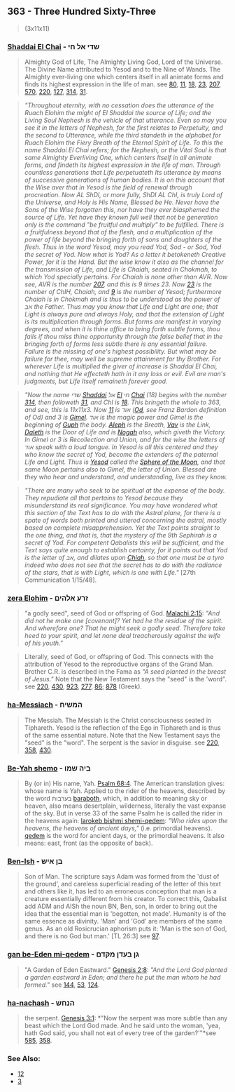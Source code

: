 ## 363 - Three Hundred Sixty-Three
> (3x11x11)

### [Shaddai El Chai](/keys/ShDI.AL.ChI) - שדי אל חי
> Almighty God of Life, The Almighty Living God, Lord of the Universe. The Divine Name attributed to Yesod and to the Nine of Wands. The Almighty ever-living one which centers itself in all animate forms and finds its highest expression in the life of man. see [80](80), [11](11), [18](18), [23](23), [207](207), [570](570), [220](220), [127](127), [314](314), [31](31).

> *"Throughout eternity, with no cessation does the utterance of the Ruach Elohim the might of El Shaddai the source of Life; and the Living Soul Nephesh is the vehicle of that utterance. Even so may you see it in the letters of Nephesh, for the first relates to Perpetuity, and the second to Utterance, while the third standeth in the alphabet for Ruach Elohim the Fiery Breath of the Eternal Spirit of Life. To this the name Shaddai El Chai refers; for the Nephesh, or the Vital Soul is that same Almighty Everliving One, which centers Itself in all animate forms, and findeth its highest expression in the life of man. Through countless generations that Life perpetuateth Its utterance by means of successive generations of human bodies. It is on this account that the Wise aver that in Yesod is the field of renewal through procreation. Now AL ShDI, or more fully, ShDI AL ChI, is truly Lord of the Universe, and Holy is His Name, Blessed be He. Never have the Sons of the Wise forgotten this, nor have they ever blasphemed the source of Life. Yet have they known full well that not be generation only is the command "be fruitful and multiply" to be fulfilled. There is a fruitfulness beyond that of the flesh, and a multiplication of the power of life beyond the bringing forth of sons and daughters of the flesh. Thus in the word Yesod, may you read Yod, Sod - or Sod, Yod the secret of Yod. Now what is Yod? As a letter it betokeneth Creative Power, for it is the Hand. But the wise know it also as the channel for the transmission of Life, and Life is Chaiah, seated in Chokmah, to which Yod specially pertains. For Chaiah is none other than AVR. Now see, AVR is the number [207](207), and this is 9 times 23. Now [23](23) is the number of ChIH, Chaiah, and [9](9) is the number of Yesod; furthermore Chaiah is in Chokmah and is thus to be understood as the power of אב the Father. Thus may you know that Life and Light are one; that Light is always pure and always Holy, and that the extension of Light is its multiplication through forms. But forms are manifest in varying degrees, and when it is thine office to bring forth subtle forms, thou fails if thou miss thine opportunity through the false belief that in the bringing forth of forms less subtle there is any essential failure. Failure is the missing of one's highest possibility. But what may be failure for thee, may well be supreme attainment for thy Brother. For wherever Life is multiplied the giver of increase is Shaddai El Chai, and nothing that He effecteth hath in it any loss or evil. Evil are man's judgments, but Life Itself remaineth forever good.*

> *"Now the name שדי [Shaddai](/keys/ShDI) אל [El](/keys/AL) חי [Chai](/keys/ChI) (18) begins with the number [314](314), then followeth [31](31), and ChI is [18](18). This bringeth the whole to 363, and see, this is 11x11x3. Now [11](11) is אוד ([Od](/keys/AVD), see Franz Bardon definition of Od) and 3 is [Gimel](/keys/G). אוד is the magic power and Gimel is the beginning of [Guph](/keys/GVP) the body. [Aleph](/keys/A) is the Breath, [Vav](/keys/V) is the Link, [Daleth](/keys/D) is the Door of Life and is [Nogah](/keys/NVGH) also, which giveth the Victory. In Gimel or 3 is Recollection and Union, and for the wise the letters of אוד speak with a loud tongue. In Yesod is all this centered and they who know the secret of Yod, become the extenders of the paternal Life and Light. Thus is [Yesod](/keys/ISVD) called the [Sphere of the Moon](9), and that same Moon pertains also to Gimel, the letter of Union. Blessed are they who hear and understand, and understanding, live as they know.*

> *"There are many who seek to be spiritual at the expense of the body. They repudiate all that pertains to Yesod because they misunderstand its real significance. You may have wondered what this section of the Text has to do with the Astral plane, for there is a spate of words both printed and uttered concerning the astral, mostly based on complete misapprehension. Yet the Text points straight to the one thing, and that is, that the mystery of the 9th Sephirah is a secret of Yod. For competent Qabalists this will be sufficient, and the Text says quite enough to establish certainty, for it points out that Yod is the letter of אב, and dilates upon [Chiah](/keys/ChIH), so that one must be a tyro indeed who does not see that the secret has to do with the radiance of the stars, that is with Light, which is one with Life."* [27th Communication 1/15/48].

### [zera Elohim](/keys/ZRO.ALHIM) - זרע אלהים
> "a godly seed", seed of God or offspring of God. [Malachi 2:15](http://biblehub.com/malachi/2015.htm): *"And did not he make one [covenant]? Yet had he the residue of the spirit. And wherefore one? That he might seek a godly seed. Therefore take heed to your spirit, and let none deal treacherously against the wife of his youth."*

> Literally, seed of God, or offspring of God. This connects with the attribution of Yesod to the reproductive organs of the Grand Man. Brother C.R. is described in the Fama as *"A seed planted in the breast of Jesus."* Note that the New Testament says the "seed" is the 'word". see [220](220), [430](430), [923](923), [277](277), [86](86); [878](878) (Greek).

### [ha-Messiach](/keys/HMShICh) - המשיח
> The Messiah. The Messiah is the Christ consciousness seated in Tiphareth. Yesod is the reflection of the Ego in Tiphareth and is thus of the same essential nature. Note that the New Testament says the "seed" is the "word". The serpent is the savior in disguise. see [220](220), [358](358), [430](430).

### [Be-Yah shemo](/keys/BIH.ShMV) - ביה שמו
> By (or in) His name, Yah. [Psalm 68:4](http://biblehub.com/psalms/68-4.htm). The American translation gives: whose name is Yah. Applied to the rider of the heavens, described by the word בערבות [baraboth](/keys/BORBVTh), which, in addition to meaning sky or heaven, also means desertplain, wilderness, literally the vast expanse of the sky. But in verse 33 of the same Psalm he is called the rider in the heavens again: [larokeb bishmi shemi-qedem](/keys/LRKB.BShMI.ShMI-QDM): *"Who rides upon the heavens, the heavens of ancient days,"* (i.e. primordial heavens). [qedem](/keys/QDM) is the word for ancient days, or the primordial heavens. It also means: east, front (as the opposite of back).

### [Ben-Ish](/keys/BN.AISh) - בן איש
> Son of Man. The scripture says Adam was formed from the 'dust of the ground', and careless superficial reading of the letter of this text and others like it, has led to an erroneous conception that man is a creature essentially different from his creator. To correct this, Qabalist add ADM and AISh the noun BN, Ben, son, in order to bring out the idea that the essential man is 'begotten, not made'. Humanity is of the same essence as divinity. 'Man' and 'God' are members of the same genus. As an old Rosicrucian aphorism puts it: 'Man is the son of God, and there is no God but man.' [TL 26:3] see [97](97).

### [gan be-Eden mi-qedem](/keys/GN.BODN.MQDM) - גן בעדן מקדם
> "A Garden of Eden Eastward." [Genesis 2:8](http://biblehub.com/genesis/2-8.htm): *"And the Lord God planted a garden eastward in Eden; and there he put the man whom he had formed."* see [144](144), [53](53), [124](124).

### [ha-nachash](/keys/HNChSh) - הנחש
> the serpent. [Genesis 3:1](http://biblehub.com/genesis/3-1.htm): *"Now the serpent was more subtle than any beast which the Lord God made. And he said unto the woman, 'yea, hath God said, you shall not eat of every tree of the garden?'"*see [585](585), [358](358).

### See Also:

- [12](12)
- [3](3)
